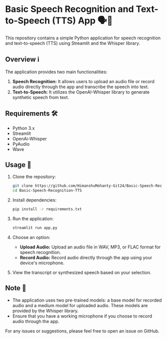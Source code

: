 # Basic Speech Recognition and Text-to-Speech (TTS) App 🗣️📝

This repository contains a simple Python application for speech recognition and text-to-speech (TTS) using Streamlit and the Whisper library.

## Overview ℹ️

The application provides two main functionalities:
1. **Speech Recognition:** It allows users to upload an audio file or record audio directly through the app and transcribe the speech into text.
2. **Text-to-Speech:** It utilizes the OpenAI-Whisper library to generate synthetic speech from text.

## Requirements 🛠️

- Python 3.x
- Streamlit
- OpenAi-Whisper
- PyAudio
- Wave

## Usage 🚀

1. Clone the repository:
    ```bash
    git clone https://github.com/HimanshuMohanty-Git24/Basic-Speech-Recognition-TTS.git
    cd Basic-Speech-Recognition-TTS
    ```

2. Install dependencies:
    ```bash
    pip install -r requirements.txt
    ```

3. Run the application:
    ```bash
    streamlit run app.py
    ```

4. Choose an option:
   - **Upload Audio:** Upload an audio file in WAV, MP3, or FLAC format for speech recognition.
   - **Record Audio:** Record audio directly through the app using your device's microphone.

5. View the transcript or synthesized speech based on your selection.


## Note 📌

- The application uses two pre-trained models: a base model for recorded audio and a medium model for uploaded audio. These models are provided by the Whisper library.
- Ensure that you have a working microphone if you choose to record audio through the app.

For any issues or suggestions, please feel free to open an issue on GitHub.
